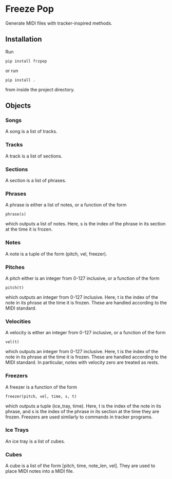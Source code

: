 # Freeze Pop
Generate MIDI files with tracker-inspired methods.

## Installation

Run
```
pip install frzpop
```
or run
```
pip install .
```
from inside the project directory.

## Objects

### Songs
A song is a list of tracks.

### Tracks
A track is a list of sections.

### Sections
A section is  a list of phrases.

### Phrases
A phrase is either a list of notes, or a function of the form
```
phrase(s)
```
which outputs a list of notes. Here, s is the index of the phrase in its section at the time it is frozen.

### Notes
A note is a tuple of the form (pitch, vel, freezer).

### Pitches

A pitch either is an integer from 0-127 inclusive, or a function of the form
```
pitch(t)
```
which outputs an integer from 0-127 inclusive. Here, t is the index of the note in its phrase at the time it is frozen. These are handled according to the MIDI standard.

### Velocities
A velocity is either an integer from 0-127 inclusive, or a function of the form
```
vel(t)
```
which outputs an integer from 0-127 inclusive. Here, t is the index of the note in its phrase at the time it is frozen. These are handled according to the MIDI standard. In particular, notes with velocity zero are treated as rests.

### Freezers
A freezer is a function of the form
```
freezer(pitch, vel, time, s, t)
```
which outputs a tuple (ice_tray, time). Here, t is the index of the note in its phrase, and s is the index of the phrase in its section at the time they are frozen. Freezers are used similarly to commands in tracker programs.

### Ice Trays
An ice tray is a list of cubes.

### Cubes
A cube is a list of the form [pitch, time, note_len, vel]. They are used to place MIDI notes into a MIDI file.
